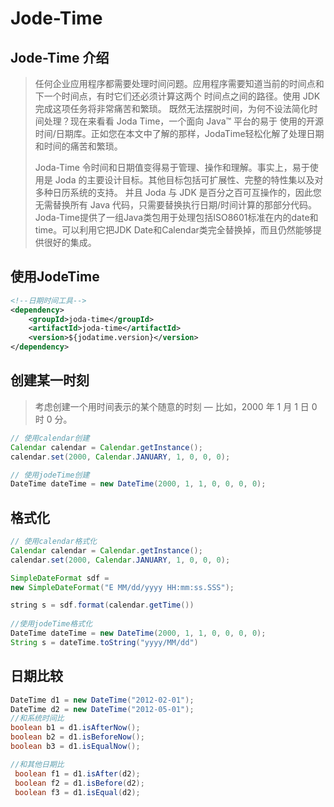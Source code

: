 # Jode-Time 



## **Jode-Time 介绍**

> 任何企业应用程序都需要处理时间问题。应用程序需要知道当前的时间点和下一个时间点，有时它们还必须计算这两个
> 时间点之间的路径。使用 JDK 完成这项任务将非常痛苦和繁琐。
> 既然无法摆脱时间，为何不设法简化时间处理？现在来看看 Joda Time，一个面向 Java™ 平台的易于
> 使用的开源时间/日期库。正如您在本文中了解的那样，JodaTime轻松化解了处理日期和时间的痛苦和繁琐。
>
> Joda-Time 令时间和日期值变得易于管理、操作和理解。事实上，易于使用是 Joda 的主要设计目标。其他目标包括可扩展性、完整的特性集以及对多种日历系统的支持。
> 并且 Joda 与 JDK 是百分之百可互操作的，因此您无需替换所有 Java 代码，只需要替换执行日期/时间计算的那部分代码。
> Joda-Time提供了一组Java类包用于处理包括ISO8601标准在内的date和time。可以利用它把JDK Date和Calendar类完全替换掉，而且仍然能够提供很好的集成。

## 使用JodeTime

```xml
<!--日期时间工具-->
<dependency>
    <groupId>joda-time</groupId>
    <artifactId>joda-time</artifactId>
    <version>${jodatime.version}</version>
</dependency>
```



## 创建某一时刻

> 考虑创建一个用时间表示的某个随意的时刻 — 比如，2000 年 1 月 1 日 0 时 0 分。

```java
// 使用calendar创建
Calendar calendar = Calendar.getInstance();
calendar.set(2000, Calendar.JANUARY, 1, 0, 0, 0);

// 使用jodeTime创建
DateTime dateTime = new DateTime(2000, 1, 1, 0, 0, 0, 0);
```



## 格式化

```java
// 使用calendar格式化
Calendar calendar = Calendar.getInstance();
calendar.set(2000, Calendar.JANUARY, 1, 0, 0, 0);

SimpleDateFormat sdf =
new SimpleDateFormat("E MM/dd/yyyy HH:mm:ss.SSS");

string s = sdf.format(calendar.getTime())
    
//使用jodeTime格式化
DateTime dateTime = new DateTime(2000, 1, 1, 0, 0, 0, 0);
String s = dateTime.toString("yyyy/MM/dd")
```

## 日期比较

```java
DateTime d1 = new DateTime("2012-02-01"); 
DateTime d2 = new DateTime("2012-05-01"); 
//和系统时间比 
boolean b1 = d1.isAfterNow(); 
boolean b2 = d1.isBeforeNow(); 
boolean b3 = d1.isEqualNow();    

//和其他日期比 
 boolean f1 = d1.isAfter(d2); 
 boolean f2 = d1.isBefore(d2); 
 boolean f3 = d1.isEqual(d2); 
```

